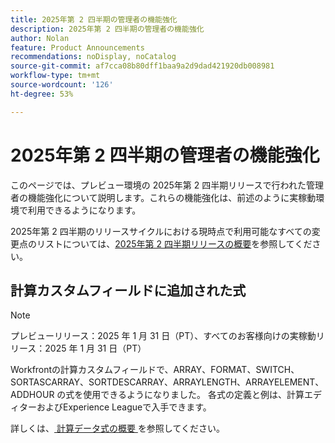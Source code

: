 ```yaml
---
title: 2025年第 2 四半期の管理者の機能強化
description: 2025年第 2 四半期の管理者の機能強化
author: Nolan
feature: Product Announcements
recommendations: noDisplay, noCatalog
source-git-commit: af7cca08b80dff1baa9a2d9dad421920db008981
workflow-type: tm+mt
source-wordcount: '126'
ht-degree: 53%

---
```


# 2025年第 2 四半期の管理者の機能強化

このページでは、プレビュー環境の 2025年第 2 四半期リリースで行われた管理者の機能強化について説明します。これらの機能強化は、前述のように実稼動環境で利用できるようになります。

2025年第 2 四半期のリリースサイクルにおける現時点で利用可能なすべての変更点のリストについては、[2025年第 2 四半期リリースの概要](/help/quicksilver/product-announcements/product-releases/25-q2-release-activity/25-q2-release-overview.md)を参照してください。

## 計算カスタムフィールドに追加された式

>[!NOTE]
>
>プレビューリリース：2025 年 1 月 31 日（PT）、すべてのお客様向けの実稼動リリース：2025 年 1 月 31 日（PT）

Workfrontの計算カスタムフィールドで、ARRAY、FORMAT、SWITCH、SORTASCARRAY、SORTDESCARRAY、ARRAYLENGTH、ARRAYELEMENT、ADDHOUR の式を使用できるようになりました。 各式の定義と例は、計算エディターおよびExperience Leagueで入手できます。

詳しくは、[ 計算データ式の概要 ](/help/quicksilver/reports-and-dashboards/reports/calc-cstm-data-reports/calculated-data-expressions.md) を参照してください。
